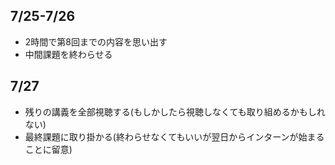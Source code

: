 ## 7/25-7/26
- 2時間で第8回までの内容を思い出す
- 中間課題を終わらせる
## 7/27
- 残りの講義を全部視聴する(もしかしたら視聴しなくても取り組めるかもしれない)
- 最終課題に取り掛かる(終わらせなくてもいいが翌日からインターンが始まることに留意)